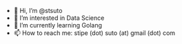 - 👋 Hi, I’m @stsuto
- 👀 I’m interested in Data Science
- 🌱 I’m currently learning Golang
- 📫 How to reach me: stipe (dot) suto (at) gmail (dot) com
